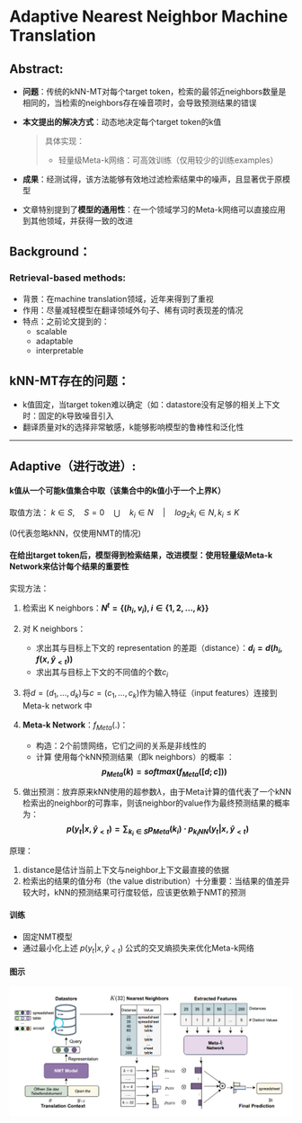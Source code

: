 # Adaptive Nearest Neighbor Machine Translation

## Abstract:
* **问题**：传统的kNN-MT对每个target token，检索的最邻近neighbors数量是相同的，当检索的neighbors存在噪音项时，会导致预测结果的错误
* **本文提出的解决方式**：动态地决定每个target token的k值
  > 具体实现：
  >* 轻量级Meta-k网络：可高效训练（仅用较少的训练examples）
* **成果**：经测试得，该方法能够有效地过滤检索结果中的噪声，且显著优于原模型

* 文章特别提到了**模型的通用性**：在一个领域学习的Meta-k网络可以直接应用到其他领域，并获得一致的改进

## Background：

### Retrieval-based methods:
* 背景：在machine translation领域，近年来得到了重视
* 作用：尽量减轻模型在翻译领域外句子、稀有词时表现差的情况
* 特点：之前论文提到的：
  * scalable
  * adaptable
  * interpretable

## kNN-MT存在的问题：
* k值固定，当target token难以确定（如：datastore没有足够的相关上下文时：固定的k导致噪音引入
* 翻译质量对k的选择非常敏感，k能够影响模型的鲁棒性和泛化性

******

## Adaptive（进行改进）:
#### k值从一个可能k值集合中取（该集合中的k值小于一个上界K）
  
取值方法：
$`
k \in S, \quad S = { 0 } \quad \bigcup \quad { k_i \in N \quad | \quad log_2 k_i \in N, k_i \leq K } 
`$

(0代表忽略kNN，仅使用NMT的情况)

#### 在给出target token后，模型得到检索结果，改进模型：使用轻量级Meta-k Network来估计每个结果的重要性
实现方法：
  1. 检索出 K neighbors：**$N^t = \{ (h_i,v_i),i \in \{1,2,...,k\} \}$**
  2. 对 K neighbors：
     * 求出其与目标上下文的 representation 的差距（distance）：**$d_i = d(h_i,f(x,\widehat{y}_{<t} ))$**
     * 求出其与目标上下文的不同值的个数$c_i$
  3. 将$d = (d_1,...,d_k)$与$c = (c_1,...,c_k)$作为输入特征（input features）连接到 Meta-k network 中
  4. **Meta-k Network**：$f_{Meta}(.)$：
     * 构造：2个前馈网络，它们之间的关系是非线性的
     * 计算 使用每个kNN预测结果（即k neighbors）的概率 ：
     **$$ p_{Meta}(k) = softmax(f_{Meta}([d;c])) $$**

  5. 做出预测：放弃原来kNN使用的超参数$\lambda$，由于Meta计算的值代表了一个kNN检索出的neighbor的可靠率，则该neighbor的value作为最终预测结果的概率为：
   **$$p(y_t|x,\widehat{y}_{<t}) = \sum_{k_i\in S}p_{Meta}(k_i)\cdot p_{k_iNN}(y_t|x,\widehat{y}_{<t})$$**


原理：
  1. distance是估计当前上下文与neighbor上下文最直接的依据
  2. 检索出的结果的值分布（the value distribution）十分重要：当结果的值差异较大时，kNN的预测结果可行度较低，应该更依赖于NMT的预测


#### 训练
* 固定NMT模型
* 通过最小化上述 $p(y_t|x,\widehat{y}_{<t})$ 公式的交叉熵损失来优化Meta-k网络

#### 图示

![Alt text](pictures/image-31.png)
